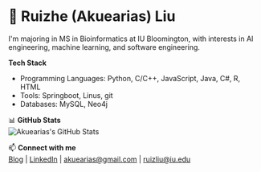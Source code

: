 # 👋 Ruizhe (Akuearias) Liu

<!--
**Akuearias/akuearias** is a ✨ _special_ ✨ repository because its `README.md` (this file) appears on your GitHub profile.

Here are some ideas to get you started:

- 🔭 I’m currently working on ...
- 🌱 I’m currently learning ...
- 👯 I’m looking to collaborate on ...
- 🤔 I’m looking for help with ...
- 💬 Ask me about ...
- 📫 How to reach me: ...
- 😄 Pronouns: ...
- ⚡ Fun fact: ...
-->

I'm majoring in MS in Bioinformatics at IU Bloomington, with interests in AI engineering, machine learning, and software engineering.

**Tech Stack**  
- Programming Languages: Python, C/C++, JavaScript, Java, C#, R, HTML
- Tools: Springboot, Linus, git
- Databases: MySQL, Neo4j

📊 **GitHub Stats**  
![Akuearias's GitHub Stats](https://github-readme-stats.vercel.app/api?username=akuearias&show_icons=true&theme=tokyonight)

📫 **Connect with me**  
[Blog]((https://akuearias.github.io/)) | [LinkedIn]((https://www.linkedin.com/in/ruizhe-liu-b59299333/)) | akuearias@gmail.com | ruizliu@iu.edu


